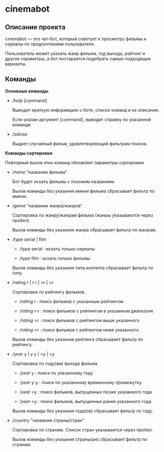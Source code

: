 # cinemabot
## Описание проекта
cinemabot — это чат-бот, который советует к просмотру фильмы и сериалы по предпочтениям пользователя.

Пользователь может указать жанр фильма, год выхода, рейтинг и другие параметры, а бот постарается подобрать самые подходящие варианты.

## Команды
**Основные команды**
- _/help_ [command]

  Выводит краткую информацию о боте, список команд и их описание.

  Если указан аргумент [command], выводит справку по указанной команде.


- _/advise_

  Выдает случайный фильм, удовлетворяющий фильтрам поиска.


**Команды сортировки**

Повторный вызов этих команд обновляет параметры сортировки

- _/name_ "название фильма"
  
  Бот будет искать фильмы с похожим названием.

  Вызов команды без указания имени фильма сбрасывает фильтр по имени.


- _/genre_ "название жанра/жанров"

  Сортировка по жанру/жанрам фильма (жанры указываются через пробел).

  Вызов команды без указания жанра сбрасывает фильтр по жанрам.


- _/type_ serial | film

  - _/type_ serial : искать только сериалы
  
  - _/type_ film : искать только фильмы

  Вызов команды без указания типа контента сбрасывает фильтр по типу.


- _/rating_ r | r r | >r | <r

  Сортировка по рейтингу фильмов.

  - _/rating_ r : поиск фильмов с указанным рейтингом

  - _/rating_ r-r : поиск фильмов с рейтингом в указанном диапазоне

  - _/rating_ >r : поиск фильмов с рейтингом выше указанного

  - _/rating_ <r : поиск фильмов с рейтингом ниже указанного

  Вызов команды без указания рейтинга сбрасывает фильтр по рейтингу.


- _/year_ y | y y | >y | <y

  Сортировка по году(ам) выхода фильма.

  - _/year_ y : поиск по указанному году

  - _/year_ y-y : поиск по указанному временному промежутку

  - _/year_ >y : поиск фильмов, выпущенных позже указанного года

  - _/year_ <y : поиск фильмов, выпущенных ранее указанного года

  Вызов команды без указания года(ов) сбрасывает фильтр по году.


- _/country_ "название страны/стран"

  Сортировка по странам. Список стран указывается через пробел.

  Вызов команды без указания страны(ан) сбрасывает фильтр по странам.
